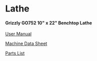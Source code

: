 # Lathe

#### Grizzly GO752 10" x 22" Benchtop Lathe

[User Manual](https://drive.google.com/file/d/1NW3wUazLC2XaAQLUS4HTpMSV0BHnNHsF/view?usp=sharing) 

[Machine Data Sheet](https://drive.google.com/file/d/1pwmuwi-BoVfaca1pkJiMJaC-k12RQ_lX/view?usp=sharing) 

[Parts List](https://drive.google.com/file/d/1gSkSVf52DhdgFJRLMGQ4Qx1_fKQSGOi0/view?usp=sharing)



